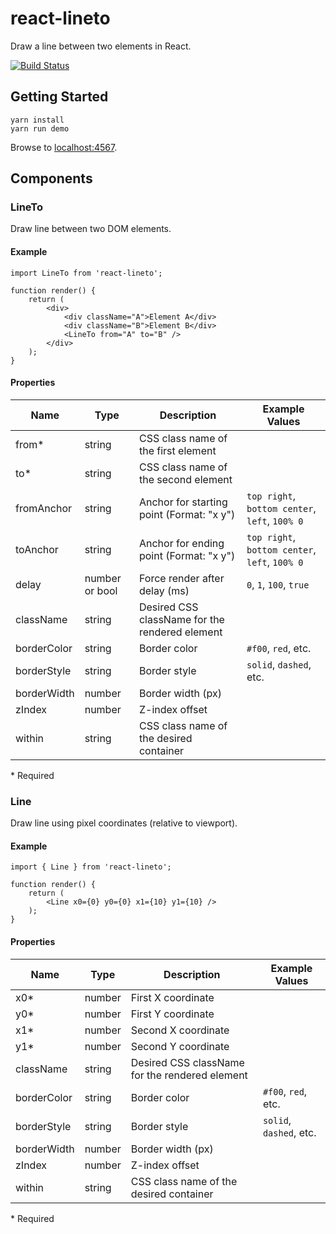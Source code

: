 # react-lineto

Draw a line between two elements in React.

[![Build Status](https://travis-ci.org/kdeloach/react-lineto.svg?branch=master)](https://travis-ci.org/kdeloach/react-lineto)

## Getting Started

```
yarn install
yarn run demo
```

Browse to [localhost:4567](http://localhost:4567).

## Components

### LineTo

Draw line between two DOM elements.

#### Example

```
import LineTo from 'react-lineto';

function render() {
    return (
        <div>
            <div className="A">Element A</div>
            <div className="B">Element B</div>
            <LineTo from="A" to="B" />
        </div>
    );
}
```

#### Properties

| Name        | Type   | Description                                    | Example Values
| ----------- | ------ | ---------------------------------------------- | --------------
| from\*      | string | CSS class name of the first element            |
| to\*        | string | CSS class name of the second element           |
| fromAnchor  | string | Anchor for starting point (Format: "x y")      | `top right`, `bottom center`, `left`, `100% 0`
| toAnchor    | string | Anchor for ending point (Format: "x y")        | `top right`, `bottom center`, `left`, `100% 0`
| delay       | number or bool | Force render after delay (ms)          | `0`, `1`, `100`, `true`
| className   | string | Desired CSS className for the rendered element |
| borderColor | string | Border color                                   | `#f00`, `red`, etc.
| borderStyle | string | Border style                                   | `solid`, `dashed`, etc.
| borderWidth | number | Border width (px)                              |
| zIndex      | number | Z-index offset                                 |
| within      | string | CSS class name of the desired container        |

\* Required

### Line

Draw line using pixel coordinates (relative to viewport).

#### Example

```
import { Line } from 'react-lineto';

function render() {
    return (
        <Line x0={0} y0={0} x1={10} y1={10} />
    );
}
```

#### Properties

| Name        | Type   | Description                                    | Example Values
| ----------- | ------ | ---------------------------------------------- | --------------
| x0\*        | number | First X coordinate                             |
| y0\*        | number | First Y coordinate                             |
| x1\*        | number | Second X coordinate                            |
| y1\*        | number | Second Y coordinate                            |
| className   | string | Desired CSS className for the rendered element |
| borderColor | string | Border color                                   | `#f00`, `red`, etc.
| borderStyle | string | Border style                                   | `solid`, `dashed`, etc.
| borderWidth | number | Border width (px)                              |
| zIndex      | number | Z-index offset                                 |
| within     | string | CSS class name of the desired container        |

\* Required
